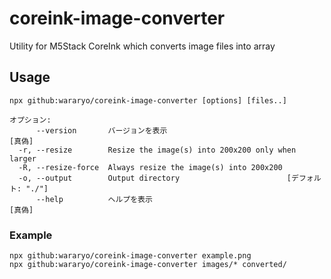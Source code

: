 # coreink-image-converter
Utility for M5Stack CoreInk which converts image files into array

## Usage

```
npx github:wararyo/coreink-image-converter [options] [files..]

オプション:
      --version       バージョンを表示                                    [真偽]
  -r, --resize        Resize the image(s) into 200x200 only when larger
  -R, --resize-force  Always resize the image(s) into 200x200
  -o, --output        Output directory                        [デフォルト: "./"]
      --help          ヘルプを表示                                        [真偽]
```

### Example

```
npx github:wararyo/coreink-image-converter example.png
npx github:wararyo/coreink-image-converter images/* converted/
```
